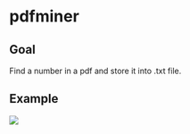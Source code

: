 # pdfminer

## Goal

Find a number in a pdf and store it into .txt file.

## Example

![](https://i.imgur.com/b6unEuV.png)
